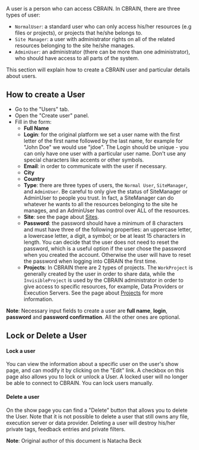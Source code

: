A user is a person who can access CBRAIN. In CBRAIN, there are three types of user:
* `NormalUser`: a standard user who can only access his/her resources
  (e.g files or projects), or projects that he/she belongs to.
* `Site Manager`: a user with administrator rights on all of the related
  resources belonging to the site he/she manages.
* `AdminUser`: an administrator (there can be more than one administrator),
  who should have access to all parts of the system.

This section will explain how to create a CBRAIN user and particular details about users.

## How to create a User

* Go to the "Users" tab.
* Open the "Create user" panel.
* Fill in the form:
  * **Full Name**
  * **Login**: for the original platform we set a user name with
    the first letter of the first name followed by the last name, for
    example for "John Doe" we would use "jdoe". The Login should be
    unique - you can only have one user with a particular user name.
    Don't use any special characters like accents or other symbols.
  * **Email**: in order to communicate with the user if necessary.
  * **City**
  * **Country**
  * **Type**: there are three types of users, the `Normal User`, `SiteManager`, and `AdminUser`.
    Be careful to only give the status of SiteManager or AdminUser
    to people you trust. In fact, a SiteManager can do whatever he
    wants to all the resources belonging to the site he manages, and
    an AdminUser has control over ALL of the resources.
  * **Site**: see the page about [Sites](admin_Sites.html).
  * **Password**: the password should have a minimum of 8 characters
    and must have three of the following properties: an uppercase
    letter, a lowercase letter, a digit, a symbol; or be at least 15
    characters in length. You can decide that the user does not need
    to reset the password, which is a useful option if the user chose
    the password when you created the account. Otherwise the user
    will have to reset the password when logging into CBRAIN the first
    time.
  * **Projects**: In CBRAIN there are 2 types of projects. The
    `WorkProject` is generally created by the user in order to share
    data, while the `InvisibleProject` is used by the CBRAIN administrator
    in order to give access to specific resources, for example, Data
    Providers or Execution Servers. See the page about [Projects](admin_Projects.html)
    for more information.

**Note**: Necessary input fields to create a user are **full name**,
**login**, **password** and **password confirmation**. All the other
ones are optional.

## Lock or Delete a User

#### Lock a user

You can view the information about a specific user on the user's
show page, and can modify it by clicking on the "Edit" link. A
checkbox on this page also allows you to lock or unlock a User. A
locked user will no longer be able to connect to CBRAIN. You can
lock users manually.

#### Delete a user

On the show page you can find a "Delete" button that allows you to
delete the User. Note that it is not possible to delete a user that
still owns any file, execution server or data provider.
Deleting a user will destroy his/her private tags, feedback entries and
private filters.

**Note**: Original author of this document is Natacha Beck